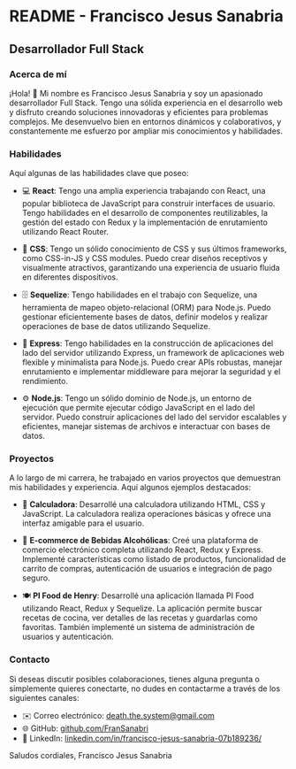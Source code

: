 # README - Francisco Jesus Sanabria

## Desarrollador Full Stack

### Acerca de mí

¡Hola! 👋 Mi nombre es Francisco Jesus Sanabria y soy un apasionado desarrollador Full Stack. Tengo una sólida experiencia en el desarrollo web y disfruto creando soluciones innovadoras y eficientes para problemas complejos. Me desenvuelvo bien en entornos dinámicos y colaborativos, y constantemente me esfuerzo por ampliar mis conocimientos y habilidades.

### Habilidades

Aquí algunas de las habilidades clave que poseo:

- 💻 **React**: Tengo una amplia experiencia trabajando con React, una popular biblioteca de JavaScript para construir interfaces de usuario. Tengo habilidades en el desarrollo de componentes reutilizables, la gestión del estado con Redux y la implementación de enrutamiento utilizando React Router.

- 🎨 **CSS**: Tengo un sólido conocimiento de CSS y sus últimos frameworks, como CSS-in-JS y CSS modules. Puedo crear diseños receptivos y visualmente atractivos, garantizando una experiencia de usuario fluida en diferentes dispositivos.

- 🗄️ **Sequelize**: Tengo habilidades en el trabajo con Sequelize, una herramienta de mapeo objeto-relacional (ORM) para Node.js. Puedo gestionar eficientemente bases de datos, definir modelos y realizar operaciones de base de datos utilizando Sequelize.

- 🚀 **Express**: Tengo habilidades en la construcción de aplicaciones del lado del servidor utilizando Express, un framework de aplicaciones web flexible y minimalista para Node.js. Puedo crear APIs robustas, manejar enrutamiento e implementar middleware para mejorar la seguridad y el rendimiento.

- ⚙️ **Node.js**: Tengo un sólido dominio de Node.js, un entorno de ejecución que permite ejecutar código JavaScript en el lado del servidor. Puedo construir aplicaciones del lado del servidor escalables y eficientes, manejar sistemas de archivos e interactuar con bases de datos.

### Proyectos

A lo largo de mi carrera, he trabajado en varios proyectos que demuestran mis habilidades y experiencia. Aquí algunos ejemplos destacados:

- 🧮 **Calculadora**: Desarrollé una calculadora utilizando HTML, CSS y JavaScript. La calculadora realiza operaciones básicas y ofrece una interfaz amigable para el usuario.

- 🍹 **E-commerce de Bebidas Alcohólicas**: Creé una plataforma de comercio electrónico completa utilizando React, Redux y Express. Implementé características como listado de productos, funcionalidad de carrito de compras, autenticación de usuarios e integración de pago seguro.

- 🍽️ **PI Food de Henry**: Desarrollé una aplicación llamada PI Food utilizando React, Redux y Sequelize. La aplicación permite buscar recetas de cocina, ver detalles de las recetas y guardarlas como favoritas. También implementé un sistema de administración de usuarios y autenticación.

### Contacto

Si deseas discutir posibles colaboraciones, tienes alguna pregunta o simplemente quieres conectarte, no dudes en contactarme a través de los siguientes canales:

- ✉️ Correo electrónico: [death.the.system@gmail.com](mailto:death.the.system@gmail.com)
- 🌐 GitHub: [github.com/FranSanabri](https://github.com/FranSanabri)
- 💼 LinkedIn: [linkedin.com/in/francisco-jesus-sanabria-07b189236/](https://www.linkedin.com/in/francisco-jesus-sanabria-07b189236/)

Saludos cordiales,
Francisco Jesus Sanabria
